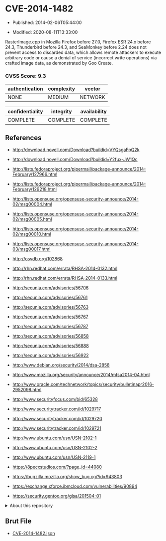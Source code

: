 # CVE-2014-1482

- Published: 2014-02-06T05:44:00

- Modified: 2020-08-11T13:33:00

RasterImage.cpp in Mozilla Firefox before 27.0, Firefox ESR 24.x before 24.3, Thunderbird before 24.3, and SeaMonkey before 2.24 does not prevent access to discarded data, which allows remote attackers to execute arbitrary code or cause a denial of service (incorrect write operations) via crafted image data, as demonstrated by Goo Create.

### CVSS Score: **9.3**

| authentication | complexity | vector |
| --- | --- | --- |
| NONE | MEDIUM | NETWORK |

| confidentiality | integrity | availability |
| --- | --- | --- |
| COMPLETE | COMPLETE | COMPLETE |

## References

* http://download.novell.com/Download?buildid=VYQsgaFpQ2k

* http://download.novell.com/Download?buildid=Y2fux-JW1Qc

* http://lists.fedoraproject.org/pipermail/package-announce/2014-February/127966.html

* http://lists.fedoraproject.org/pipermail/package-announce/2014-February/129218.html

* http://lists.opensuse.org/opensuse-security-announce/2014-02/msg00004.html

* http://lists.opensuse.org/opensuse-security-announce/2014-02/msg00005.html

* http://lists.opensuse.org/opensuse-security-announce/2014-02/msg00010.html

* http://lists.opensuse.org/opensuse-security-announce/2014-03/msg00017.html

* http://osvdb.org/102868

* http://rhn.redhat.com/errata/RHSA-2014-0132.html

* http://rhn.redhat.com/errata/RHSA-2014-0133.html

* http://secunia.com/advisories/56706

* http://secunia.com/advisories/56761

* http://secunia.com/advisories/56763

* http://secunia.com/advisories/56767

* http://secunia.com/advisories/56787

* http://secunia.com/advisories/56858

* http://secunia.com/advisories/56888

* http://secunia.com/advisories/56922

* http://www.debian.org/security/2014/dsa-2858

* http://www.mozilla.org/security/announce/2014/mfsa2014-04.html

* http://www.oracle.com/technetwork/topics/security/bulletinapr2016-2952098.html

* http://www.securityfocus.com/bid/65328

* http://www.securitytracker.com/id/1029717

* http://www.securitytracker.com/id/1029720

* http://www.securitytracker.com/id/1029721

* http://www.ubuntu.com/usn/USN-2102-1

* http://www.ubuntu.com/usn/USN-2102-2

* http://www.ubuntu.com/usn/USN-2119-1

* https://8pecxstudios.com/?page_id=44080

* https://bugzilla.mozilla.org/show_bug.cgi?id=943803

* https://exchange.xforce.ibmcloud.com/vulnerabilities/90894

* https://security.gentoo.org/glsa/201504-01

<details>
<summary>About this repository</summary> 

  This repository is part of the project [Live Hack CVE](https://github.com/Live-Hack-CVE). Main website can be found [www.live-hack.org](https://www.live-hack.org) 
  
  Made by [Sn0wAlice](https://github.com/Sn0wAlice) for the people that care about security and need to have a feed of the latest CVEs. Hope you enjoy it, don't forget to star the repo and follow me on [Twitter](https://twitter.com/Sn0wAlice) and [Github](https://github.com/Sn0wAlice). And that is my [personnal website](https://www.alice-snow.me/)

  - [Home Page](https://github.com/Live-Hack-CVE)
  - [Framework](https://github.com/Live-Hack-CVE/cve-framework)
  - [CVE database](https://github.com/Live-Hack-CVE/full_database)
  - [Changelog](https://github.com/Live-Hack-CVE/Changelog)
</details>

## Brut File

* [CVE-2014-1482.json](https://raw.githubusercontent.com/Live-Hack-CVE/full_database/main/cves/2014/CVE-2014-1482.json)


